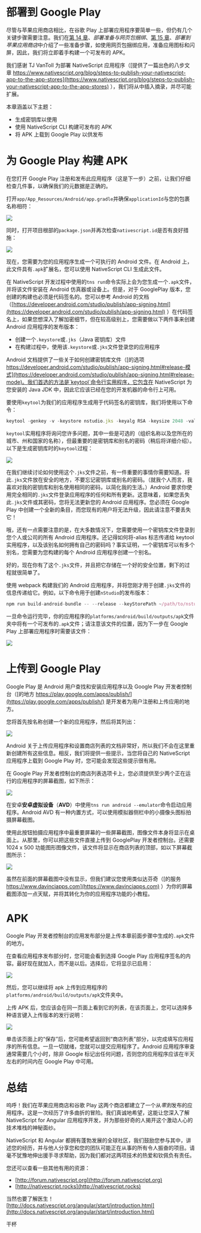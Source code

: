 # 部署到 Google Play

尽管与苹果应用商店相比，在谷歌 Play 上部署应用程序要简单一些，但仍有几个关键步骤需要注意。我们在[第 14 章](14.html#4IRMK0-289fe2426d594f99a90e4363b2c9c34d)、*部署准备与网页包捆绑*、[第 15 章](15.html#4REBM0-289fe2426d594f99a90e4363b2c9c34d)、*部署到苹果应用商店*中介绍了一些准备步骤，如使用网页包捆绑应用，准备应用图标和闪屏，因此，我们将立即着手构建一个可发布的 APK。

我们感谢 TJ VanToll 为部署 NativeScript 应用程序（[提供了一篇出色的八步文章 https://www.nativescript.org/blog/steps-to-publish-your-nativescript-app-to-the-app-stores](https://www.nativescript.org/blog/steps-to-publish-your-nativescript-app-to-the-app-stores) ），我们将从中插入摘录，并尽可能扩展。

本章涵盖以下主题：

*   生成密钥库以使用
*   使用 NativeScript CLI 构建可发布的 APK
*   将 APK 上载到 Google Play 以供发布

# 为 Google Play 构建 APK

在您打开 Google Play 注册和发布此应用程序（这是下一步）之前，让我们仔细检查几件事，以确保我们的元数据是正确的。

打开`app/App_Resources/Android/app.gradle`并确保`applicationId`与您的包裹名称相符：

![](../images/00075.jpeg)

同时，打开项目根部的`package.json`并再次检查`nativescript.id`是否有良好措施：

![](../images/00076.jpeg)

现在，您需要为您的应用程序生成一个可执行的 Android 文件。在 Android 上，此文件具有`.apk`扩展名，您可以使用 NativeScript CLI 生成此文件。

在 NativeScript 开发过程中使用的`tns run`命令实际上会为您生成一个`.apk`文件，并将该文件安装在 Android 仿真器或设备上。但是，对于 GooglePlay 版本，您创建的构建也必须是代码签名的。您可以参考 Android 的文档（[https://developer.android.com/studio/publish/app-signing.html](https://developer.android.com/studio/publish/app-signing.html) ）在代码签名上，如果您想深入了解加密细节，但在较高级别上，您需要做以下两件事来创建 Android 应用程序的发布版本：

*   创建一个`.keystore`或`.jks`（Java 密钥库）文件
*   在构建过程中，使用该`.keystore`或`.jks`文件登录您的应用程序

Android 文档提供了一些关于如何创建密钥库文件（[的选项 https://developer.android.com/studio/publish/app-signing.html#release-模式](https://developer.android.com/studio/publish/app-signing.html#release-mode)。我们首选的方法是`keytool`命令行实用程序，它包含在 NativeScript 为您安装的 Java JDK 中，因此它应该已经在您的开发机器的命令行上可用。

要使用`keytool`为我们的应用程序生成用于代码签名的密钥库，我们将使用以下命令：

```ts
keytool -genkey -v -keystore nstudio.jks -keyalg RSA -keysize 2048 -validity 10000 -alias nstudio
```

`keytool`实用程序将询问您许多问题，其中一些是可选的（组织名称以及您所在的城市、州和国家的名称），但最重要的是密钥库和别名的密码（稍后将详细介绍）。以下是生成密钥库时的`keytool`过程：

![](../images/00077.jpeg)

在我们继续讨论如何使用这个`.jks`文件之前，有一件重要的事情你需要知道。将此`.jks`文件放在安全的地方，不要忘记密钥库或别名的密码。（就我个人而言，我喜欢对我的密钥库和别名使用相同的密码，以简化我的生活。）Android 要求你使用完全相同的`.jks`文件登录应用程序的任何和所有更新。这意味着，如果您丢失此`.jks`文件或其密码，您将无法更新您的 Android 应用程序。您必须在 Google Play 中创建一个全新的条目，而您现有的用户将无法升级，因此请注意不要丢失它！

哦，还有一点需要注意的是，在大多数情况下，您需要使用一个密钥库文件登录到您个人或公司的所有 Android 应用程序。还记得如何将-alias 标志传递给 keytool 实用程序，以及该别名如何拥有自己的密码吗？事实证明，一个密钥库可以有多个别名，您需要为您构建的每个 Android 应用程序创建一个别名。

好的，现在你有了这个`.jks`文件，并且把它存储在一个好的安全位置，剩下的过程就很简单了。

使用 webpack 构建我们的 Android 应用程序，并将您刚才用于创建`.jks`文件的信息传递给它。例如，以下命令用于创建`nStudio`的发布版本：

```ts
npm run build-android-bundle -- --release --keyStorePath ~/path/to/nstudio.jks --keyStorePassword our-pass --keyStoreAlias nstudio --keyStoreAliasPassword our-alias-pass
```

一旦命令运行完毕，你的应用程序的`platforms/android/build/outputs/apk`文件夹中将有一个可发布的`.apk`文件；请注意该文件的位置，因为下一步在 Google Play 上部署应用程序时需要该文件：

![](../images/00078.jpeg)

# 上传到 Google Play

Google Play 是 Android 用户查找和安装应用程序以及 Google Play 开发者控制台（[的地方 https://play.google.com/apps/publish/](https://play.google.com/apps/publish/) 是开发者为用户注册和上传应用的地方。

您将首先按名称创建一个新的应用程序，然后将其列出：

![](../images/00079.jpeg)

Android 关于上传应用程序和设置商店列表的文档非常好，所以我们不会在这里重新创建所有这些信息。相反，我们将提供一些提示，当您将自己的 NativeScript 应用程序上载到 Google Play 时，您可能会发现这些提示很有用。

在 Google Play 开发者控制台的商店列表选项卡上，您必须提供至少两个正在运行的应用程序的屏幕截图，如下所示：

![](../images/00080.jpeg)

在安卓**安卓虚拟设备**（**AVD**）中使用`tns run android --emulator`命令启动应用程序。Android AVD 有一种内置方式，可以使用模拟器侧栏中的小摄像头图标拍摄屏幕截图。

使用此按钮拍摄应用程序中最重要屏幕的一些屏幕截图，图像文件本身将显示在桌面上。从那里，你可以把这些文件直接上传到 GooglePlay 开发者控制台。还需要 1024 x 500 功能图形图像文件，该文件将显示在商店列表的顶部，如以下屏幕截图所示：

![](../images/00081.jpeg)

虽然在前面的屏幕截图中没有显示，但我们建议您使用类似达芬奇（[的服务 https://www.davinciapps.com](https://www.davinciapps.com) ）为你的屏幕截图添加一点天赋，并将其转化为你的应用程序功能的小教程。

# APK

Google Play 开发者控制台的应用发布部分是上传本章前面步骤中生成的`.apk`文件的地方。

在查看应用程序发布部分时，您可能会看到选择 Google Play 应用程序签名的内容。最好现在就加入，而不是以后。选择后，它将显示已启用：

![](../images/00082.jpeg)

然后，您可以继续将 apk 上传到应用程序的`platforms/android/build/outputs/apk`文件夹中。

上传 APK 后，您应该会在同一页面上看到它的列表，在该页面上，您可以选择多种语言键入上传版本的发行说明：

![](../images/00083.jpeg)

单击该页面上的“保存”后，您可能希望返回到“商店列表”部分，以完成填写应用程序的所有信息。一旦一切就绪，您就可以提交应用程序了。Android 应用程序审查通常需要几个小时，除非 Google 标记出任何问题，否则您的应用程序应该在半天左右的时间内在 Google Play 中可用。

# 总结

呜呼！我们在苹果应用商店和谷歌 Play 这两个商店都建立了一个从*零到*发布的应用程序。这是一次经历了许多曲折的冒险。我们真诚地希望，这能让您深入了解 NativeScript for Angular 应用程序开发，并为那些好奇的人揭开这个激动人心的技术堆栈的神秘面纱。

NativeScript 和 Angular 都拥有蓬勃发展的全球社区，我们鼓励您参与其中，讲述您的经历，并与他人分享您和您的团队可能正在从事的所有令人振奋的项目。请毫不犹豫地伸出援手寻求帮助，因为我们都对这两项技术的热爱和钦佩负有责任。

您还可以查看一些其他有用的资源：

*   [http://forum.nativescript.org](http://forum.nativescript.org)
*   [http://nativescript.rocks](http://nativescript.rocks)

当然也要了解医生！
[http://docs.nativescript.org/angular/start/introduction.html](http://docs.nativescript.org/angular/start/introduction.html)

干杯